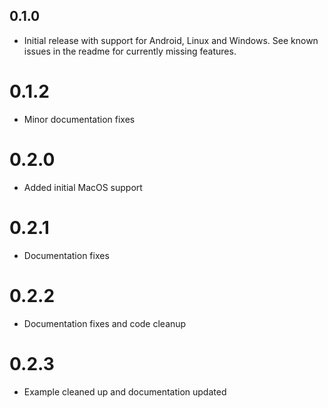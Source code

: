 ## 0.1.0

- Initial release with support for Android, Linux and Windows. See known issues in the readme for currently missing features.

# 0.1.2

- Minor documentation fixes

# 0.2.0

- Added initial MacOS support

# 0.2.1

- Documentation fixes

# 0.2.2

- Documentation fixes and code cleanup

# 0.2.3

- Example cleaned up and documentation updated
